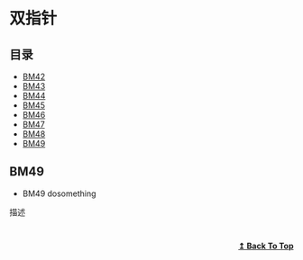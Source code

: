 # 双指针

## 目录

- [BM42](#BM42)
- [BM43](#BM43)
- [BM44](#BM44)
- [BM45](#BM45)
- [BM46](#BM46)
- [BM47](#BM47)
- [BM48](#BM48)
- [BM49](#BM49)


## BM49
* BM49 dosomething

描述
```

```
<!-- ![img]() -->
```cpp

```

<div align="right">
    <b><a href="#目录">↥ Back To Top</a></b>
</div>

